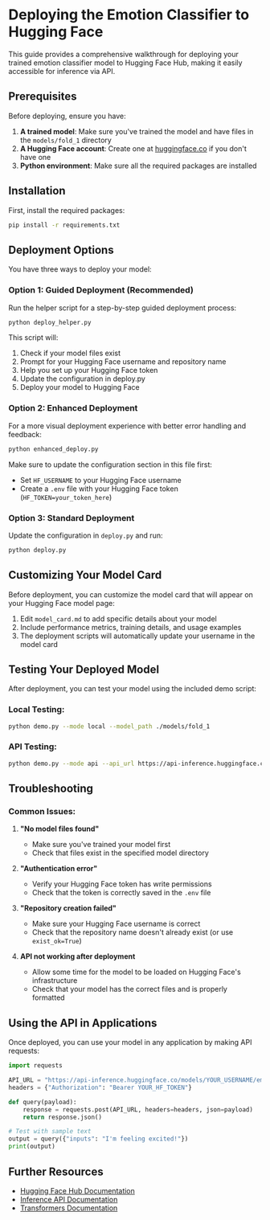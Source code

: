 # Deploying the Emotion Classifier to Hugging Face

This guide provides a comprehensive walkthrough for deploying your trained emotion classifier model to Hugging Face Hub, making it easily accessible for inference via API.

## Prerequisites

Before deploying, ensure you have:

1. **A trained model**: Make sure you've trained the model and have files in the `models/fold_1` directory
2. **A Hugging Face account**: Create one at [huggingface.co](https://huggingface.co) if you don't have one
3. **Python environment**: Make sure all the required packages are installed

## Installation

First, install the required packages:

```bash
pip install -r requirements.txt
```

## Deployment Options

You have three ways to deploy your model:

### Option 1: Guided Deployment (Recommended)

Run the helper script for a step-by-step guided deployment process:

```bash
python deploy_helper.py
```

This script will:
1. Check if your model files exist
2. Prompt for your Hugging Face username and repository name
3. Help you set up your Hugging Face token
4. Update the configuration in deploy.py
5. Deploy your model to Hugging Face

### Option 2: Enhanced Deployment

For a more visual deployment experience with better error handling and feedback:

```bash
python enhanced_deploy.py
```

Make sure to update the configuration section in this file first:
- Set `HF_USERNAME` to your Hugging Face username
- Create a `.env` file with your Hugging Face token (`HF_TOKEN=your_token_here`)

### Option 3: Standard Deployment

Update the configuration in `deploy.py` and run:

```bash
python deploy.py
```

## Customizing Your Model Card

Before deployment, you can customize the model card that will appear on your Hugging Face model page:

1. Edit `model_card.md` to add specific details about your model
2. Include performance metrics, training details, and usage examples
3. The deployment scripts will automatically update your username in the model card

## Testing Your Deployed Model

After deployment, you can test your model using the included demo script:

### Local Testing:

```bash
python demo.py --mode local --model_path ./models/fold_1
```

### API Testing:

```bash
python demo.py --mode api --api_url https://api-inference.huggingface.co/models/YOUR_USERNAME/emotion-classifier-meld --token YOUR_HF_TOKEN
```

## Troubleshooting

### Common Issues:

1. **"No model files found"**
   - Make sure you've trained your model first
   - Check that files exist in the specified model directory

2. **"Authentication error"**
   - Verify your Hugging Face token has write permissions
   - Check that the token is correctly saved in the `.env` file

3. **"Repository creation failed"**
   - Make sure your Hugging Face username is correct
   - Check that the repository name doesn't already exist (or use `exist_ok=True`)

4. **API not working after deployment**
   - Allow some time for the model to be loaded on Hugging Face's infrastructure
   - Check that your model has the correct files and is properly formatted

## Using the API in Applications

Once deployed, you can use your model in any application by making API requests:

```python
import requests

API_URL = "https://api-inference.huggingface.co/models/YOUR_USERNAME/emotion-classifier-meld"
headers = {"Authorization": "Bearer YOUR_HF_TOKEN"}

def query(payload):
    response = requests.post(API_URL, headers=headers, json=payload)
    return response.json()

# Test with sample text
output = query({"inputs": "I'm feeling excited!"})
print(output)
```

## Further Resources

- [Hugging Face Hub Documentation](https://huggingface.co/docs/hub/index)
- [Inference API Documentation](https://huggingface.co/docs/api-inference/index)
- [Transformers Documentation](https://huggingface.co/docs/transformers/index) 